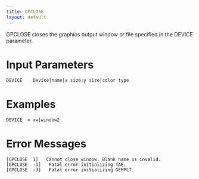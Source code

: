 ```yaml
---
title: GPCLOSE
layout: default
---
```


GPCLOSE closes the graphics output window or file
specified in the DEVICE parameter.

# Input Parameters
 
	DEVICE    Device|name|x size;y size|color type
 
 
# Examples
 
	DEVICE	= xw|window2

# Error Messages
 
	[GPCLOSE  1]   Cannot close window. Blank name is invalid.
	[GPCLOSE  -1]   Fatal error initializing TAE.
	[GPCLOSE  -3]   Fatal error initializing GEMPLT.

